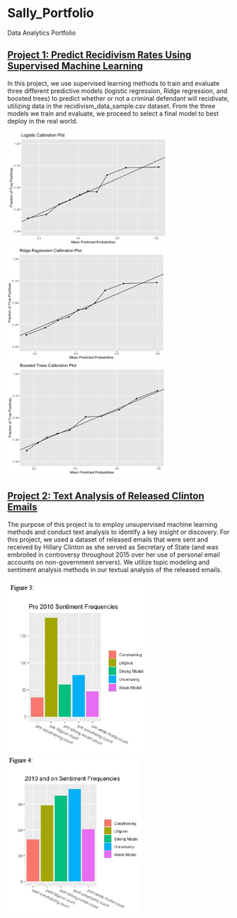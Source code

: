 # Sally_Portfolio
Data Analytics Portfolio

## [Project 1: Predict Recidivism Rates Using Supervised Machine Learning](https://github.com/sallyyrong/Predict-Recidivism-Using-Supervised-Machine-Learning)

In this project, we use supervised learning methods to train and evaluate three different predictive models (logistic regression, Ridge regression, and boosted trees) to predict whether or not a criminal defendant will recidivate, utilizing data in the recidivism_data_sample.csv dataset. From the three models we train and evaluate, we proceed to select a final model to best deploy in the real world.


![](/images/logistic_model_calibration_plot.png)
![](/images/ridge_regression_calibration_plot.png)
![](/images/boostedTrees_model_calibration_plot.png)

## [Project 2: Text Analysis of Released Clinton Emails](https://github.com/sallyyrong/Text-Analysis-Clinton-Emails)
The purpose of this project is to employ unsupervised machine learning methods and conduct text analysis to identify a key insight or discovery. For this project, we used a dataset of released emails that were sent and received by Hillary Clinton as she served as Secretary of State (and was embroiled in controversy throughout 2015 over her use of personal email accounts on non-government servers). We utilize topic modeling and sentiment analysis methods in our textual analysis of the released emails.

![](/images/sentimentAnalysis_figure3.png)
![](/images/sentimentAnalysis_figure4.png)
